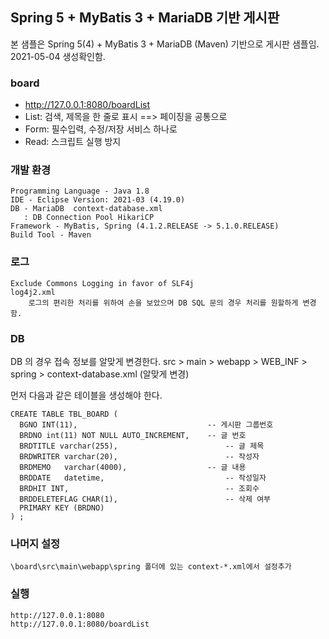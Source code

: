 
## Spring 5 + MyBatis 3 + MariaDB 기반 게시판 ##
본 샘플은  Spring 5(4) + MyBatis 3 + MariaDB (Maven) 기반으로  게시판 샘플임.
2021-05-04 생성확인함.

###  board  ###
- http://127.0.0.1:8080/boardList
- List: 검색, 제목을 한 줄로 표시 ==> 페이징을 공통으로 
- Form: 필수입력, 수정/저장 서비스 하나로
- Read: 스크립트 실행 방지


### 개발 환경 ### 
    Programming Language - Java 1.8
    IDE - Eclipse Version: 2021-03 (4.19.0)
    DB - MariaDB  context-database.xml
       : DB Connection Pool HikariCP
    Framework - MyBatis, Spring (4.1.2.RELEASE -> 5.1.0.RELEASE)
    Build Tool - Maven
    
### 로그 ###
	Exclude Commons Logging in favor of SLF4j
	log4j2.xml
		로그의 편리한 처리를 위하여 손을 보았으며 DB SQL 문의 경우 처리를 원할하게 변경함.
	 
### DB ###
DB 의 경우 접속 정보를 알맞게 변경한다.
src > main > webapp > WEB_INF > spring > context-database.xml (알맞게 변경)

먼저 다음과 같은 테이블을 생성해야 한다.
 
    CREATE TABLE TBL_BOARD (
      BGNO INT(11),								-- 게시판 그룹번호
      BRDNO int(11) NOT NULL AUTO_INCREMENT,	-- 글 번호
      BRDTITLE varchar(255),						-- 글 제목
      BRDWRITER varchar(20),						-- 작성자
      BRDMEMO   varchar(4000),					-- 글 내용
      BRDDATE	datetime,							-- 작성일자
      BRDHIT INT,									-- 조회수
      BRDDELETEFLAG CHAR(1),						-- 삭제 여부
      PRIMARY KEY (BRDNO)
    ) ;

### 나머지 설정 ###
	\board\src\main\webapp\spring 폴더에 있는 context-*.xml에서 설정추가
	
### 실행 ###
	http://127.0.0.1:8080
	http://127.0.0.1:8080/boardList





